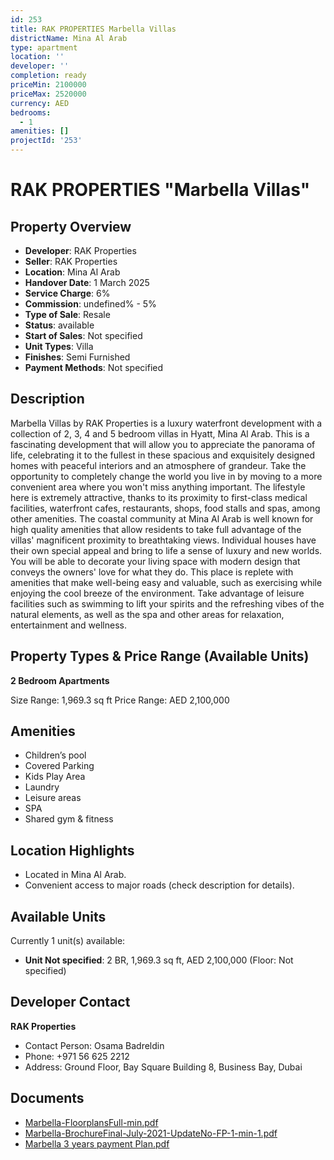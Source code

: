 ```yaml
---
id: 253
title: RAK PROPERTIES Marbella Villas
districtName: Mina Al Arab
type: apartment
location: ''
developer: ''
completion: ready
priceMin: 2100000
priceMax: 2520000
currency: AED
bedrooms:
  - 1
amenities: []
projectId: '253'
---
```


# RAK PROPERTIES "Marbella Villas"

## Property Overview
- **Developer**: RAK Properties
- **Seller**: RAK Properties
- **Location**: Mina Al Arab
- **Handover Date**: 1 March 2025
- **Service Charge**: 6%
- **Commission**: undefined% - 5%
- **Type of Sale**: Resale
- **Status**: available
- **Start of Sales**: Not specified
- **Unit Types**: Villa
- **Finishes**: Semi Furnished
- **Payment Methods**: Not specified

## Description
Marbella Villas by RAK Properties is a luxury waterfront development with a collection of 2, 3, 4 and 5 bedroom villas in Hyatt, Mina Al Arab. This is a fascinating development that will allow you to appreciate the panorama of life, celebrating it to the fullest in these spacious and exquisitely designed homes with peaceful interiors and an atmosphere of grandeur. Take the opportunity to completely change the world you live in by moving to a more convenient area where you won't miss anything important. The lifestyle here is extremely attractive, thanks to its proximity to first-class medical facilities, waterfront cafes, restaurants, shops, food stalls and spas, among other amenities. The coastal community at Mina Al Arab is well known for high quality amenities that allow residents to take full advantage of the villas' magnificent proximity to breathtaking views. Individual houses have their own special appeal and bring to life a sense of luxury and new worlds. You will be able to decorate your living space with modern design that conveys the owners' love for what they do. This place is replete with amenities that make well-being easy and valuable, such as exercising while enjoying the cool breeze of the environment. Take advantage of leisure facilities such as swimming to lift your spirits and the refreshing vibes of the natural elements, as well as the spa and other areas for relaxation, entertainment and wellness.

## Property Types & Price Range (Available Units)
**2 Bedroom Apartments**

Size Range: 1,969.3 sq ft
Price Range: AED 2,100,000

## Amenities
- Children’s pool
- Covered Parking
- Kids Play Area
- Laundry
- Leisure areas
- SPA
- Shared gym & fitness

## Location Highlights
- Located in Mina Al Arab.
- Convenient access to major roads (check description for details).

## Available Units
Currently 1 unit(s) available:
- **Unit Not specified**: 2 BR, 1,969.3 sq ft, AED 2,100,000 (Floor: Not specified)

## Developer Contact
**RAK Properties**
- Contact Person: Osama Badreldin
- Phone: +971 56 625 2212
- Address: Ground Floor, Bay Square Building 8, Business Bay, Dubai

## Documents
- [Marbella-FloorplansFull-min.pdf](https://cdn.geniemap.net/2023/06/20/2J3PmEcCzwe7Dy2b1GxqneGvLHJovWqRgWgFIfVR.pdf)
- [Marbella-BrochureFinal-July-2021-UpdateNo-FP-1-min-1.pdf](https://cdn.geniemap.net/2023/06/20/SpbqvgDVnK9562wUmuTcYBJ1gJxpNQkRksRfClgn.pdf)
- [Marbella 3 years payment Plan.pdf](https://cdn.geniemap.net/2023/06/20/ENuwV2W81bdRMuVjcdVzoXV5O603JpXMpExub8ix.pdf)
